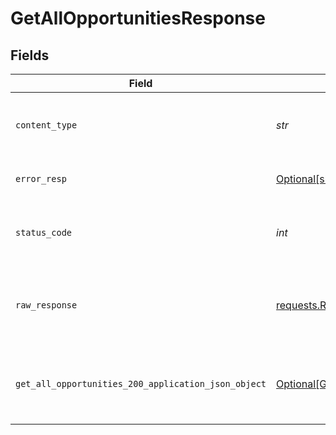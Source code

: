 # GetAllOpportunitiesResponse


## Fields

| Field                                                                                                               | Type                                                                                                                | Required                                                                                                            | Description                                                                                                         |
| ------------------------------------------------------------------------------------------------------------------- | ------------------------------------------------------------------------------------------------------------------- | ------------------------------------------------------------------------------------------------------------------- | ------------------------------------------------------------------------------------------------------------------- |
| `content_type`                                                                                                      | *str*                                                                                                               | :heavy_check_mark:                                                                                                  | HTTP response content type for this operation                                                                       |
| `error_resp`                                                                                                        | [Optional[shared.ErrorResp]](../../models/shared/errorresp.md)                                                      | :heavy_minus_sign:                                                                                                  | Could not authenticate the user                                                                                     |
| `status_code`                                                                                                       | *int*                                                                                                               | :heavy_check_mark:                                                                                                  | HTTP response status code for this operation                                                                        |
| `raw_response`                                                                                                      | [requests.Response](https://requests.readthedocs.io/en/latest/api/#requests.Response)                               | :heavy_minus_sign:                                                                                                  | Raw HTTP response; suitable for custom response parsing                                                             |
| `get_all_opportunities_200_application_json_object`                                                                 | [Optional[GetAllOpportunities200ApplicationJSON]](../../models/operations/getallopportunities200applicationjson.md) | :heavy_minus_sign:                                                                                                  | The opportunities is retrieved successfully for the portal user.                                                    |